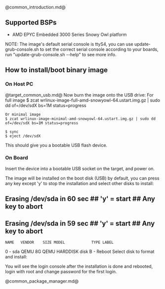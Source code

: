 @common_introduction.md@
## Supported BSPs
- AMD EPYC Embedded 3000 Series Snowy Owl platform

NOTE: The image's default serial console is ttyS4, you can use
update-grub-console.sh to set the correct serial console according to your
boards, run "update-grub-console.sh --help" to see more info.

## How to install/boot binary image

### On Host PC
@target_common_usb.md@
Now burn the image onto the USB drive:
    For full image
    $ zcat wrlinux-image-full-amd-snowyowl-64.ustart.img.gz | sudo dd of=/dev/sdX bs=1M status=progress

    Or minimal image
    $ zcat wrlinux-image-minimal-amd-snowyowl-64.ustart.img.gz | sudo dd of=/dev/sdX bs=1M status=progress

    $ sync
    $ eject /dev/sdX

This should give you a bootable USB flash device.

### On Board
Insert the device into a bootable USB socket on the target, and power on.

The image will be installed on the boot disk (USB) by default, you can press
any key except 'y' to stop the installation and select other disks to install:

## Erasing /dev/sda in 60 sec ## 'y' = start ## Any key to abort ##
## Erasing /dev/sda in 59 sec ## 'y' = start ## Any key to abort ##
    NAME   VENDOR    SIZE MODEL            TYPE LABEL
0 - sda    QEMU        8G QEMU HARDDISK    disk
B - Reboot
Select disk to format and install:

You will see the login console after the installation is done and rebooted,
login with root and change password for the first login.

@common_package_manager.md@
